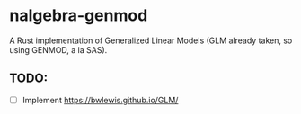 # nalgebra-genmod
A Rust implementation of Generalized Linear Models (GLM already taken, so using GENMOD, a la SAS).


## TODO: 

- [ ] Implement https://bwlewis.github.io/GLM/
